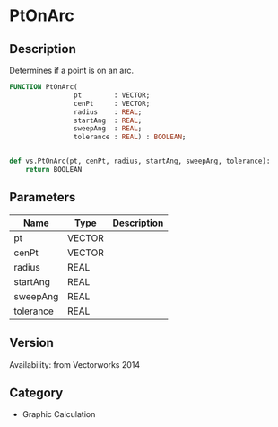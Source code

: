 # PtOnArc

## Description
Determines if a point is on an arc.

```pascal
FUNCTION PtOnArc(
				pt        : VECTOR;
				cenPt     : VECTOR;
				radius    : REAL;
				startAng  : REAL;
				sweepAng  : REAL;
				tolerance : REAL) : BOOLEAN;
```

```python

def vs.PtOnArc(pt, cenPt, radius, startAng, sweepAng, tolerance):
    return BOOLEAN
```

## Parameters
|Name|Type|Description|
|---|---|---|
|pt|VECTOR||
|cenPt|VECTOR||
|radius|REAL||
|startAng|REAL||
|sweepAng|REAL||
|tolerance|REAL||

## Version
Availability: from Vectorworks 2014
## Category
* Graphic Calculation

